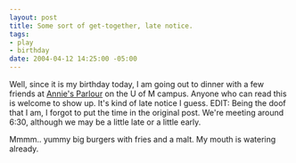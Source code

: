 ```yaml
--- 
layout: post
title: Some sort of get-together, late notice.
tags: 
- play
- birthday
date: 2004-04-12 14:25:00 -05:00
---
```

Well, since it is my birthday today, I am going out to dinner with a few friends at <a href="http://twincities.citysearch.com/profile?id=5588075">Annie's Parlour</a> on the U of M campus.   Anyone who can read this is welcome to show up.   It's kind of late notice I guess.   EDIT:  Being the doof that I am, I forgot to put the time in the original post.  We're meeting around 6:30, although we may be a little late or a little early.

Mmmm.. yummy big burgers with fries and a malt.  My mouth is watering already.
